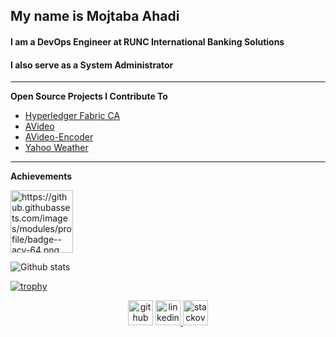 ## My name is Mojtaba Ahadi
#### I am a DevOps Engineer at RUNC International Banking Solutions
#### I also serve as a System Administrator

---


**Open Source Projects I Contribute To**

- [Hyperledger Fabric CA](https://github.com/hyperledger/fabric-ca) 
- [AVideo](https://github.com/WWBN/AVideo) 
- [AVideo-Encoder](https://github.com/WWBN/AVideo-Encoder)
- [Yahoo Weather](https://github.com/M-Ahadi/yahoo_weather)

---
**Achievements**

<img src='https://github.githubassets.com/images/modules/profile/badge--acv-64.png?raw=true' alt='https://github.githubassets.com/images/modules/profile/badge--acv-64.png' height='100' >
<div>
  
![Github stats](https://github-readme-stats.vercel.app/api?username=m-ahadi&show_icons=true)
 </div>
 <div>
  
[![trophy](https://github-profile-trophy.vercel.app/?username=m-ahadi&column=3&margin-w=15&margin-h=15)](https://github.com/ryo-ma/github-profile-trophy)
  
</div>
<div align="center">
  <a href="https://github.com/m-ahadi"> <img src='https://cdn.jsdelivr.net/npm/simple-icons@3.0.1/icons/github.svg' alt='github' height='40' ></a>  
  <a href="https://www.linkedin.com/in/mojtabaahadi/"><img src='https://cdn.jsdelivr.net/npm/simple-icons@3.0.1/icons/linkedin.svg' alt='linkedin' height='40'> </a>
  <a href="https://stackoverflow.com/users/10940011/mojtaba-ahadi/"><img src='https://user-images.githubusercontent.com/37385157/122663224-157d9b00-d1ae-11eb-8af0-1d7f6b8cf82a.png' alt='stackoverflow' height='40'> </a>
  
</div>
